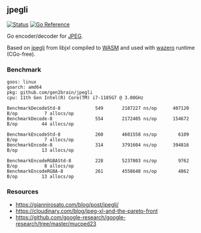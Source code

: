 ## jpegli
[![Status](https://github.com/gen2brain/jpegli/actions/workflows/test.yml/badge.svg)](https://github.com/gen2brain/jpegli/actions)
[![Go Reference](https://pkg.go.dev/badge/github.com/gen2brain/jpegli.svg)](https://pkg.go.dev/github.com/gen2brain/jpegli)

Go encoder/decoder for [JPEG](https://en.wikipedia.org/wiki/JPEG).

Based on [jpegli](https://github.com/libjxl/libjxl/blob/main/lib/jpegli/README.md) from libjxl compiled to [WASM](https://en.wikipedia.org/wiki/WebAssembly) and used with [wazero](https://wazero.io/) runtime (CGo-free).

### Benchmark

```
goos: linux
goarch: amd64
pkg: github.com/gen2brain/jpegli
cpu: 11th Gen Intel(R) Core(TM) i7-1185G7 @ 3.00GHz

BenchmarkDecodeStd-8       	     549	   2187227 ns/op	  407120 B/op	       7 allocs/op
BenchmarkDecode-8          	     554	   2172405 ns/op	  154672 B/op	      44 allocs/op

BenchmarkEncodeStd-8       	     260	   4601558 ns/op	    6109 B/op	       7 allocs/op
BenchmarkEncode-8          	     314	   3791604 ns/op	  394816 B/op	      13 allocs/op

BenchmarkEncodeRGBAStd-8   	     228	   5237803 ns/op	    9762 B/op	       8 allocs/op
BenchmarkEncodeRGBA-8      	     261	   4558648 ns/op	    4862 B/op	      13 allocs/op
```

### Resources

* https://giannirosato.com/blog/post/jpegli/
* https://cloudinary.com/blog/jpeg-xl-and-the-pareto-front
* https://github.com/google-research/google-research/tree/master/mucped23  